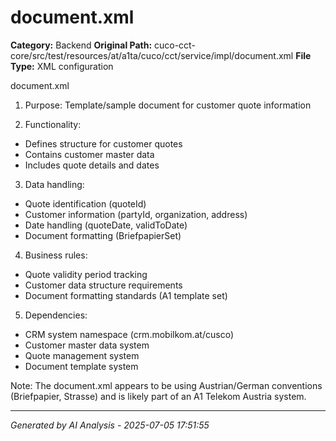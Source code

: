 # document.xml

**Category:** Backend
**Original Path:** cuco-cct-core/src/test/resources/at/a1ta/cuco/cct/service/impl/document.xml
**File Type:** XML configuration

document.xml
1. Purpose: Template/sample document for customer quote information

2. Functionality:
- Defines structure for customer quotes
- Contains customer master data
- Includes quote details and dates

3. Data handling:
- Quote identification (quoteId)
- Customer information (partyId, organization, address)
- Date handling (quoteDate, validToDate)
- Document formatting (BriefpapierSet)

4. Business rules:
- Quote validity period tracking
- Customer data structure requirements
- Document formatting standards (A1 template set)

5. Dependencies:
- CRM system namespace (crm.mobilkom.at/cusco)
- Customer master data system
- Quote management system
- Document template system

Note: The document.xml appears to be using Austrian/German conventions (Briefpapier, Strasse) and is likely part of an A1 Telekom Austria system.

---
*Generated by AI Analysis - 2025-07-05 17:51:55*
